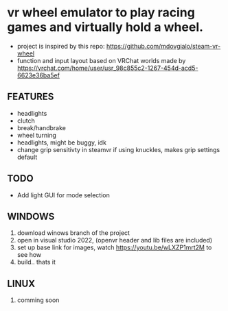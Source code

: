 <h1>vr wheel emulator to play racing games and virtually hold a wheel.</h1>

- project is inspired by this repo: https://github.com/mdovgialo/steam-vr-wheel
- function and input layout based on VRChat worlds made by https://vrchat.com/home/user/usr_98c855c2-1267-454d-acd5-6623e36ba5ef

<h2>FEATURES</h2>
 
 - headlights
 - clutch
 - break/handbrake
 - wheel turning
 - headlights, might be buggy, idk
 - change grip sensitivty in steamvr if using knuckles, makes grip settings default
<h2>TODO</h2>

 - Add light GUI for mode selection

<h2>WINDOWS</h2>

1. download winows branch of the project
2. open in visual studio 2022, (openvr header and lib files are included)
3. set up base link for images, watch https://youtu.be/wLXZP1mrt2M to see how
4. build.. thats it

<h2>LINUX</h2>

1. comming soon
